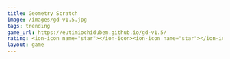```yaml
---
title: Geometry Scratch
image: /images/gd-v1.5.jpg
tags: trending
game_url: https://eutimiochidubem.github.io/gd-v1.5/
rating: <ion-icon name="star"></ion-icon><ion-icon name="star"></ion-icon><ion-icon name="star"></ion-icon><ion-icon name="star"></ion-icon><ion-icon name="star-outline"></ion-icon>
layout: game
---
```

